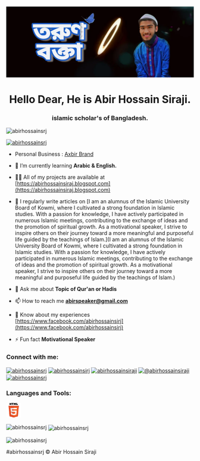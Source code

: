 ![logo](https://github.com/abirhossainsrj/abirhossainsrj/blob/main/Abir_Hossain_Siraji.jpg)
<h1 align="center"> Hello Dear, He is Abir Hossain Siraji.</h1>
<h3 align="center">islamic scholar's of Bangladesh.</h3>

<p align="left"> <img src="https://komarev.com/ghpvc/?username=abirhossainsrj&label=Profile%20views&color=0e75b6&style=flat" alt="abirhossainsrj" /> </p>

<p align="left"> <a href="https://twitter.com/abirhossainsrj" target="blank"><img src="https://img.shields.io/twitter/follow/abirhossainsrj?logo=twitter&style=for-the-badge" alt="abirhossainsrj" /></a> </p>

- Personal Business : [Axbir Brand](https://axbir.blogspot.com)

- 🌱 I’m currently learning **Arabic & English.**

- 👨‍💻 All of my projects are available at [https://abirhossainsiraj.blogspot.com](https://abirhossainsiraj.blogspot.com)

- 📝 I regularly write articles on [I am an alumnus of the Islamic University Board of Kowmi, where I cultivated a strong foundation in Islamic studies. With a passion for knowledge, I have actively participated in numerous Islamic meetings, contributing to the exchange of ideas and the promotion of spiritual growth. As a motivational speaker, I strive to inspire others on their journey toward a more meaningful and purposeful life guided by the teachings of Islam.](I am an alumnus of the Islamic University Board of Kowmi, where I cultivated a strong foundation in Islamic studies. With a passion for knowledge, I have actively participated in numerous Islamic meetings, contributing to the exchange of ideas and the promotion of spiritual growth. As a motivational speaker, I strive to inspire others on their journey toward a more meaningful and purposeful life guided by the teachings of Islam.)

- 💬 Ask me about **Topic of Qur'an or Hadis**

- 📫 How to reach me **abirspeaker@gmail.com**

- 📄 Know about my experiences [https://www.facebook.com/abirhossainsirj](https://www.facebook.com/abirhossainsirj)

- ⚡ Fun fact **Motivational Speaker**

<h3 align="left">Connect with me:</h3>
<p align="left">
<a href="https://twitter.com/abirhossainsrj" target="blank"><img align="center" src="https://raw.githubusercontent.com/rahuldkjain/github-profile-readme-generator/master/src/images/icons/Social/twitter.svg" alt="abirhossainsrj" height="30" width="40" /></a>
<a href="https://fb.com/abirhossainsirj" target="blank"><img align="center" src="https://raw.githubusercontent.com/rahuldkjain/github-profile-readme-generator/master/src/images/icons/Social/facebook.svg" alt="abirhossainsirj" height="30" width="40" /></a>
<a href="https://instagram.com/abirhossainsiraji" target="blank"><img align="center" src="https://raw.githubusercontent.com/rahuldkjain/github-profile-readme-generator/master/src/images/icons/Social/instagram.svg" alt="abirhossainsiraji" height="30" width="40" /></a>
<a href="https://www.youtube.com/c/@abirhossainsiraji" target="blank"><img align="center" src="https://raw.githubusercontent.com/rahuldkjain/github-profile-readme-generator/master/src/images/icons/Social/youtube.svg" alt="@abirhossainsiraji" height="30" width="40" /></a>
<a href="https://discord.gg/abirhossainsrj" target="blank"><img align="center" src="https://raw.githubusercontent.com/rahuldkjain/github-profile-readme-generator/master/src/images/icons/Social/discord.svg" alt="abirhossainsrj" height="30" width="40" /></a>
</p>

<h3 align="left">Languages and Tools:</h3>
<p align="left"> <a href="https://www.w3.org/html/" target="_blank" rel="noreferrer"> <img src="https://raw.githubusercontent.com/devicons/devicon/master/icons/html5/html5-original-wordmark.svg" alt="html5" width="40" height="40"/> </a> </p>

<p><img align="left" src="https://github-readme-stats.vercel.app/api/top-langs?username=abirhossainsrj&show_icons=true&locale=en&layout=compact" alt="abirhossainsrj" /></p>

<p>&nbsp;<img align="center" src="https://github-readme-stats.vercel.app/api?username=abirhossainsrj&show_icons=true&locale=en" alt="abirhossainsrj" /></p>

<p><img align="center" src="https://github-readme-streak-stats.herokuapp.com/?user=abirhossainsrj&" alt="abirhossainsrj" /></p>


#abirhossainsrj
© Abir Hossain Siraji
